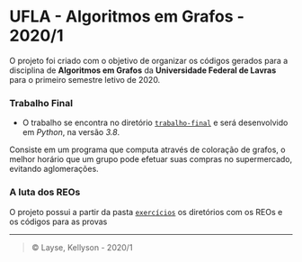 # UFLA - Algoritmos em Grafos - 2020/1

O projeto foi criado com o objetivo de organizar os códigos gerados para a disciplina de **Algoritmos em Grafos** da **Universidade Federal de Lavras** para o primeiro semestre letivo de 2020.

### Trabalho Final

- O trabalho se encontra no diretório [`trabalho-final`](/trabalho-final) e será desenvolvido em *Python*, na versão *3.8*.

Consiste em um programa que computa através de coloração de grafos, o melhor horário que um grupo pode efetuar suas compras no supermercado, evitando aglomerações.

### A luta dos REOs

O projeto possui a partir da pasta [`exercícios`](/exercícios) os diretórios com os REOs e os códigos para as provas

---

> © Layse, Kellyson - 2020/1

